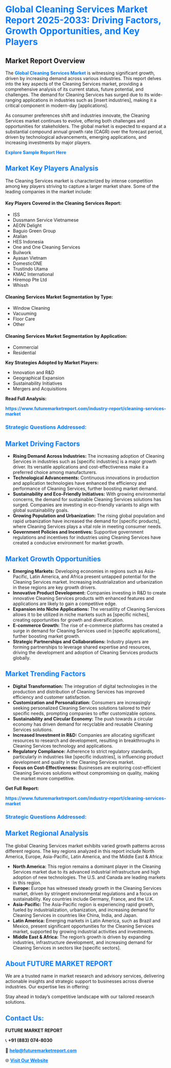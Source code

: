 <h1 style="color: #007BFF;">Global Cleaning Services Market Report 2025-2033: Driving Factors, Growth Opportunities, and Key Players</h1>

<section id="overview">
<h2>Market Report Overview</h2>
<p>The <a href="https://www.futuremarketreport.com/industry-report/cleaning-services-market" style="color: #007BFF; text-decoration: none;"><strong>Global Cleaning Services Market</strong></a> is witnessing significant growth, driven by increasing demand across various industries. This report delves into the key aspects of the Cleaning Services market, providing a comprehensive analysis of its current status, future potential, and challenges. The demand for Cleaning Services has surged due to its wide-ranging applications in industries such as [insert industries], making it a critical component in modern-day [applications].</p>
<p>As consumer preferences shift and industries innovate, the Cleaning Services market continues to evolve, offering both challenges and opportunities for stakeholders. The global market is expected to expand at a substantial compound annual growth rate (CAGR) over the forecast period, driven by technological advancements, emerging applications, and increasing investments by major players.</p>
</section>

<section id="overview">
<p><a href="https://www.futuremarketreport.com/request-sample/reportId=27563" style="color: #007BFF; text-decoration: none;"><strong>Explore Sample Report Here</strong></a></p>
</section>

<section id="key-players">
<h2 style="color: #007BFF;">Market Key Players Analysis</h2>
<p>The Cleaning Services market is characterized by intense competition among key players striving to capture a larger market share. Some of the leading companies in the market include:</p>
<h4>Key Players Covered in the Cleaning Services Report:</h4>
<ul><li>ISS</li><li>Dussmann Service Vietnamese</li><li>AEON Delight</li><li>Baguio Green Group</li><li>Atalian</li><li>HES Indonesia</li><li>One and One Cleaning Services</li><li>Builwork</li><li>Ayasan Vietnam</li><li>DomesticONE</li><li>Trustindo Utama</li><li>KMAC International</li><li>Hiremop Pte Ltd</li><li>Whissh</li></ul>
<h4>Cleaning Services Market Segmentation by Type:</h4>
<ul><li>Window Cleaning</li><li>Vacuuming</li><li>Floor Care</li><li>Other</li></ul>

<h4>Cleaning Services Market Segmentation by Application:</h4>
<ul><li>Commercial</li><li>Residential</li></ul>
<p><strong>Key Strategies Adopted by Market Players:</strong></p>
<ul>
<li>Innovation and R&D</li>
<li>Geographical Expansion</li>
<li>Sustainability Initiatives</li>
<li>Mergers and Acquisitions</li>
</ul>
</section>

<section>
<p><strong>Read Full Analysis: </strong></p><a href="https://www.futuremarketreport.com/industry-report/cleaning-services-market" style="color: #007BFF; text-decoration: none;"><strong>https://www.futuremarketreport.com/industry-report/cleaning-services-market</strong></a>
<h3 style="color: #007BFF;">Strategic Questions Addressed:</h3>
</section>

<section id="driving-factors">
<h2 style="color: #007BFF;">Market Driving Factors</h2>
<ul>
<li><strong>Rising Demand Across Industries:</strong> The increasing adoption of Cleaning Services in industries such as [specific industries] is a major growth driver. Its versatile applications and cost-effectiveness make it a preferred choice among manufacturers.</li>
<li><strong>Technological Advancements:</strong> Continuous innovations in production and application technologies have enhanced the efficiency and performance of Cleaning Services, further boosting market demand.</li>
<li><strong>Sustainability and Eco-Friendly Initiatives:</strong> With growing environmental concerns, the demand for sustainable Cleaning Services solutions has surged. Companies are investing in eco-friendly variants to align with global sustainability goals.</li>
<li><strong>Growing Population and Urbanization:</strong> The rising global population and rapid urbanization have increased the demand for [specific products], where Cleaning Services plays a vital role in meeting consumer needs.</li>
<li><strong>Government Policies and Incentives:</strong> Supportive government regulations and incentives for industries using Cleaning Services have created a conducive environment for market growth.</li>
</ul>
</section>

<section id="growth-opportunities">
<h2 style="color: #007BFF;">Market Growth Opportunities</h2>
<ul>
<li><strong>Emerging Markets:</strong> Developing economies in regions such as Asia-Pacific, Latin America, and Africa present untapped potential for the Cleaning Services market. Increasing industrialization and urbanization in these regions are key growth drivers.</li>
<li><strong>Innovative Product Development:</strong> Companies investing in R&D to create innovative Cleaning Services products with enhanced features and applications are likely to gain a competitive edge.</li>
<li><strong>Expansion into Niche Applications:</strong> The versatility of Cleaning Services allows it to be utilized in niche markets such as [specific niches], creating opportunities for growth and diversification.</li>
<li><strong>E-commerce Growth:</strong> The rise of e-commerce platforms has created a surge in demand for Cleaning Services used in [specific applications], further boosting market growth.</li>
<li><strong>Strategic Partnerships and Collaborations:</strong> Industry players are forming partnerships to leverage shared expertise and resources, driving the development and adoption of Cleaning Services products globally.</li>
</ul>
</section>

<section id="trending-factors">
<h2 style="color: #007BFF;">Market Trending Factors</h2>
<ul>
<li><strong>Digital Transformation:</strong> The integration of digital technologies in the production and distribution of Cleaning Services has improved efficiency and customer satisfaction.</li>
<li><strong>Customization and Personalization:</strong> Consumers are increasingly seeking personalized Cleaning Services solutions tailored to their specific needs, prompting companies to offer customizable options.</li>
<li><strong>Sustainability and Circular Economy:</strong> The push towards a circular economy has driven demand for recyclable and reusable Cleaning Services solutions.</li>
<li><strong>Increased Investment in R&D:</strong> Companies are allocating significant resources to research and development, resulting in breakthroughs in Cleaning Services technology and applications.</li>
<li><strong>Regulatory Compliance:</strong> Adherence to strict regulatory standards, particularly in industries like [specific industries], is influencing product development and quality in the Cleaning Services market.</li>
<li><strong>Focus on Cost-Effectiveness:</strong> Businesses are exploring cost-efficient Cleaning Services solutions without compromising on quality, making the market more competitive.</li>
</ul>
</section>

<section>
<p><strong>Get Full Report: </strong></p><a href="https://www.futuremarketreport.com/industry-report/cleaning-services-market" style="color: #007BFF; text-decoration: none;"><strong>https://www.futuremarketreport.com/industry-report/cleaning-services-market</strong></a>
<h3 style="color: #007BFF;">Strategic Questions Addressed:</h3>
</section>


<section id="regional-analysis">
<h2 style="color: #007BFF;">Market Regional Analysis</h2>
<p>The global Cleaning Services market exhibits varied growth patterns across different regions. The key regions analyzed in this report include North America, Europe, Asia-Pacific, Latin America, and the Middle East & Africa:</p>
<ul>
<li><strong>North America:</strong> This region remains a dominant player in the Cleaning Services market due to its advanced industrial infrastructure and high adoption of new technologies. The U.S. and Canada are leading markets in this region.</li>
<li><strong>Europe:</strong> Europe has witnessed steady growth in the Cleaning Services market, driven by stringent environmental regulations and a focus on sustainability. Key countries include Germany, France, and the U.K.</li>
<li><strong>Asia-Pacific:</strong> The Asia-Pacific region is experiencing rapid growth, fueled by industrialization, urbanization, and increasing demand for Cleaning Services in countries like China, India, and Japan.</li>
<li><strong>Latin America:</strong> Emerging markets in Latin America, such as Brazil and Mexico, present significant opportunities for the Cleaning Services market, supported by growing industrial activities and investments.</li>
<li><strong>Middle East & Africa:</strong> The region’s growth is driven by expanding industries, infrastructure development, and increasing demand for Cleaning Services in sectors like [specific sectors].</li>
</ul>
</section>

<footer>
<h2 style="color: #007BFF;">About FUTURE MARKET REPORT</h2>
<p>We are a trusted name in market research and advisory services, delivering actionable insights and strategic support to businesses across diverse industries. Our expertise lies in offering:</p>

<p>Stay ahead in today’s competitive landscape with our tailored research solutions.</p>

<h2 style="color: #007BFF;">Contact Us:</h2>
<p><strong>FUTURE MARKET REPORT</strong></p>
<p>📞 <strong>+91 (883) 074-8030</strong></p>
<p>📧 <strong><a href="mailto:help@futuremarketreport.com" style="color: #007BFF;">help@futuremarketreport.com</a></strong></p>
<p>🌐 <strong><a href="https://www.futuremarketreport.com/" style="color: #007BFF;">Visit Our Website</a></strong></p>
</footer>